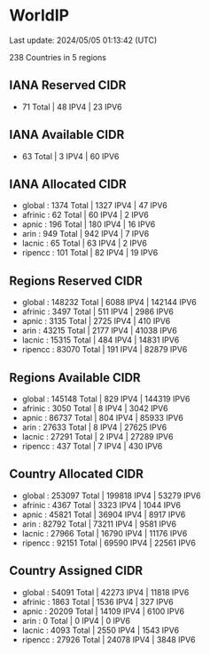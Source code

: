 # WorldIP

Last update: 2024/05/05 01:13:42 (UTC)

238 Countries in 5 regions

## IANA Reserved CIDR

- 71 Total | 48 IPV4 | 23 IPV6

## IANA Available CIDR

- 63 Total | 3 IPV4 | 60 IPV6

## IANA Allocated CIDR

- global : 1374 Total | 1327 IPV4 | 47 IPV6
- afrinic : 62 Total | 60 IPV4 | 2 IPV6
- apnic : 196 Total | 180 IPV4 | 16 IPV6
- arin : 949 Total | 942 IPV4 | 7 IPV6
- lacnic : 65 Total | 63 IPV4 | 2 IPV6
- ripencc : 101 Total | 82 IPV4 | 19 IPV6

## Regions Reserved CIDR

- global : 148232 Total | 6088 IPV4 | 142144 IPV6
- afrinic : 3497 Total | 511 IPV4 | 2986 IPV6
- apnic : 3135 Total | 2725 IPV4 | 410 IPV6
- arin : 43215 Total | 2177 IPV4 | 41038 IPV6
- lacnic : 15315 Total | 484 IPV4 | 14831 IPV6
- ripencc : 83070 Total | 191 IPV4 | 82879 IPV6

## Regions Available CIDR

- global : 145148 Total | 829 IPV4 | 144319 IPV6
- afrinic : 3050 Total | 8 IPV4 | 3042 IPV6
- apnic : 86737 Total | 804 IPV4 | 85933 IPV6
- arin : 27633 Total | 8 IPV4 | 27625 IPV6
- lacnic : 27291 Total | 2 IPV4 | 27289 IPV6
- ripencc : 437 Total | 7 IPV4 | 430 IPV6

## Country Allocated CIDR

- global : 253097 Total | 199818 IPV4 | 53279 IPV6
- afrinic : 4367 Total | 3323 IPV4 | 1044 IPV6
- apnic : 45821 Total | 36904 IPV4 | 8917 IPV6
- arin : 82792 Total | 73211 IPV4 | 9581 IPV6
- lacnic : 27966 Total | 16790 IPV4 | 11176 IPV6
- ripencc : 92151 Total | 69590 IPV4 | 22561 IPV6

## Country Assigned CIDR

- global : 54091 Total | 42273 IPV4 | 11818 IPV6
- afrinic : 1863 Total | 1536 IPV4 | 327 IPV6
- apnic : 20209 Total | 14109 IPV4 | 6100 IPV6
- arin : 0 Total | 0 IPV4 | 0 IPV6
- lacnic : 4093 Total | 2550 IPV4 | 1543 IPV6
- ripencc : 27926 Total | 24078 IPV4 | 3848 IPV6
